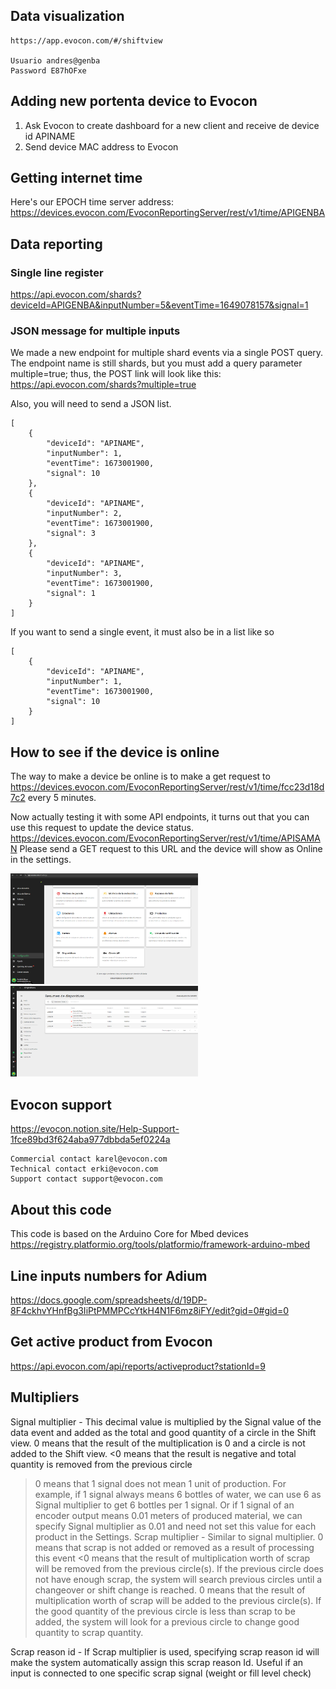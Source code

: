 
## Data visualization

    https://app.evocon.com/#/shiftview

    Usuario andres@genba
    Password E87hOFxe

## Adding new portenta device to Evocon

1. Ask Evocon to create dashboard for a new client and receive de device id APINAME
2. Send device MAC address to Evocon

## Getting internet time

Here's our EPOCH time server address:
https://devices.evocon.com/EvoconReportingServer/rest/v1/time/APIGENBA


## Data reporting

### Single line register

https://api.evocon.com/shards?deviceId=APIGENBA&inputNumber=5&eventTime=1649078157&signal=1

### JSON message for multiple inputs

We made a new endpoint for multiple shard events via a single POST query.
The endpoint name is still shards, but you must add a query parameter multiple=true; thus, the POST link will look like this: https://api.evocon.com/shards?multiple=true

Also, you will need to send a JSON list.

    [
        {
            "deviceId": "APINAME",
            "inputNumber": 1,
            "eventTime": 1673001900,
            "signal": 10
        },
        {
            "deviceId": "APINAME",
            "inputNumber": 2,
            "eventTime": 1673001900,
            "signal": 3
        },
        {
            "deviceId": "APINAME",
            "inputNumber": 3,
            "eventTime": 1673001900,
            "signal": 1
        }
    ]

If you want to send a single event, it must also be in a list like so

    [
        {
            "deviceId": "APINAME",
            "inputNumber": 1,
            "eventTime": 1673001900,
            "signal": 10
        }
    ]




## How to see if the device is online

The way to make a device be online is to make a get request to 
https://devices.evocon.com/EvoconReportingServer/rest/v1/time/fcc23d18d7c2
every 5 minutes. 

Now actually testing it with some API endpoints, it turns out that you can use this request to update the device status. 
https://devices.evocon.com/EvoconReportingServer/rest/v1/time/APISAMAN
Please send a GET request to this URL and the device will show as Online in the settings. 

<img src="./images/screenshot_1.png" alt="image" width="300" height="auto"/>


<img src="./images/screenshot_2.png" alt="image" width="300" height="auto"/>




## Evocon support

https://evocon.notion.site/Help-Support-1fce89bd3f624aba977dbbda5ef0224a

    Commercial contact karel@evocon.com
    Technical contact erki@evocon.com
    Support contact support@evocon.com


## About this code

This code is based on the Arduino Core for Mbed devices
https://registry.platformio.org/tools/platformio/framework-arduino-mbed


## Line inputs numbers for Adium

https://docs.google.com/spreadsheets/d/19DP-8F4ckhvYHnfBg3IiPtPMMPCcYtkH4N1F6mz8iFY/edit?gid=0#gid=0

## Get active product from Evocon

https://api.evocon.com/api/reports/activeproduct?stationId=9

## Multipliers

Signal multiplier -   This decimal value is multiplied by the Signal value
       of the data event and added as the total and good
       quantity of a circle in the Shift view.
0 means that the result of the multiplication is 0
and a circle is not added to the Shift view.
<0 means that the result is negative and total
quantity is removed from the previous circle
>0 means that 1 signal does not mean 1 
unit of production.
For example, if 1 signal always means 6 bottles of water,
we can use 6 as Signal multiplier to get 6 bottles per 1 signal.
Or if 1 signal of an encoder output means 0.01 meters of produced
material, we can specify Signal multiplier as 0.01 and need
not set this value for each product in the Settings.
Scrap multiplier  -   Similar to signal multiplier.
0 means that scrap is not added or removed as a result of processing
this event
<0 means that the result of multiplication worth of scrap will be
removed from the previous circle(s). If the previous circle does not
have enough scrap, the system will search previous circles until
a changeover or shift change is reached.
>0 means that the result of multiplication worth of scrap will be
added to the previous circle(s). If the good quantity of the previous
circle is less than scrap to be added, the system will look for a
previous circle to change good quantity to scrap quantity.

Scrap reason id - If Scrap multiplier is used, specifying scrap reason id will make the system automatically assign this scrap reason Id. Useful if an input is connected to one specific scrap signal (weight or fill level check)